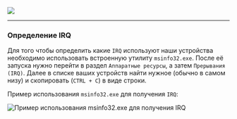 [![](https://github.com/denis-g/windows10-latency-optimization/blob/master/images/header_small.png)](https://github.com/denis-g/windows10-latency-optimization#содержание)

---

### Определение IRQ

Для того чтобы определить какие `IRQ` используют наши устройства необходимо использовать встроенную утилиту `msinfo32.exe`. После её запуска нужно перейти в раздел `Аппаратные ресурсы`, а затем `Прерывания (IRQ)`. Далее в списке ваших устройств найти нужное (обычно в самом низу) и скопировать (`CTRL + C`) в виде строки.

Пример использования `msinfo32.exe` для получения `IRQ`:

![Пример использования msinfo32.exe для получения IRQ](https://github.com/denis-g/windows10-latency-optimization/blob/master/screenshots/msinfo32_01.png)
